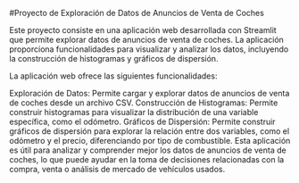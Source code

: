 #Proyecto de Exploración de Datos de Anuncios de Venta de Coches

Este proyecto consiste en una aplicación web desarrollada con Streamlit que permite explorar datos de anuncios de venta de coches. La aplicación proporciona funcionalidades para visualizar y analizar los datos, incluyendo la construcción de histogramas y gráficos de dispersión.

La aplicación web ofrece las siguientes funcionalidades:

Exploración de Datos: Permite cargar y explorar datos de anuncios de venta de coches desde un archivo CSV.
Construcción de Histogramas: Permite construir histogramas para visualizar la distribución de una variable específica, como el odómetro.
Gráficos de Dispersión: Permite construir gráficos de dispersión para explorar la relación entre dos variables, como el odómetro y el precio, diferenciando por tipo de combustible.
Esta aplicación es útil para analizar y comprender mejor los datos de anuncios de venta de coches, lo que puede ayudar en la toma de decisiones relacionadas con la compra, venta o análisis de mercado de vehículos usados.
